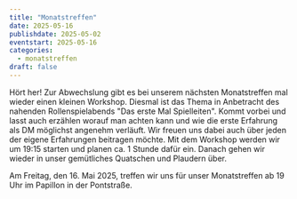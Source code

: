 ```yaml
---
title: "Monatstreffen"
date: 2025-05-16
publishdate: 2025-05-02
eventstart: 2025-05-16
categories:
  - monatstreffen 
draft: false
---
```

Hört her!
Zur Abwechslung gibt es bei unserem nächsten Monatstreffen mal wieder einen kleinen Workshop. Diesmal ist das Thema in Anbetracht des nahenden Rollenspielabends "Das erste Mal Spielleiten".
Kommt vorbei und lasst auch erzählen worauf man achten kann und wie die erste Erfahrung als DM möglichst angenehm verläuft. Wir freuen uns dabei auch über jeden der eigene Erfahrungen beitragen möchte.
Mit dem Workshop werden wir um 19:15 starten und planen ca. 1 Stunde dafür ein. Danach gehen wir wieder in unser gemütliches Quatschen und Plaudern über.

Am Freitag, den 16. Mai 2025, treffen wir uns für unser Monatstreffen ab 19 Uhr im Papillon in der Pontstraße.
